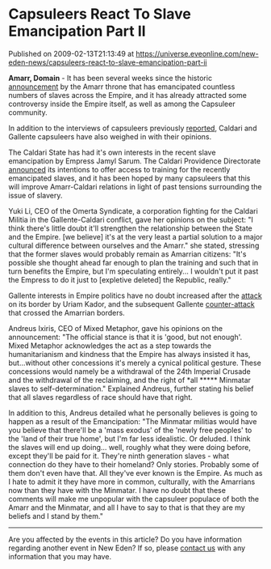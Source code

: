 # Capsuleers React To Slave Emancipation Part II
Published on 2009-02-13T21:13:49 at https://universe.eveonline.com/new-eden-news/capsuleers-react-to-slave-emancipation-part-ii

**Amarr, Domain** \- It has been several weeks since the historic [announcement](http://www.eve-ic.net/media/igbd/igbd.php?article=2643) by the Amarr throne that has emancipated countless numbers of slaves across the Empire, and it has already attracted some controversy inside the Empire itself, as well as among the Capsuleer community.

In addition to the interviews of capsuleers previously [reported](http://www.eve-ic.net/media/igbd/igbd.php?article=2709), Caldari and Gallente capsuleers have also weighed in with their opinions.

The Caldari State has had it's own interests in the recent slave emancipation by Empress Jamyl Sarum. The Caldari Providence Directorate [announced](http://www.eve-ic.net/media/igbd/igbd.php?article=2668) its intentions to offer access to training for the recently emancipated slaves, and it has been hoped by many capsuleers that this will improve Amarr-Caldari relations in light of past tensions surrounding the issue of slavery.

Yuki Li, CEO of the Omerta Syndicate, a corporation fighting for the Caldari Militia in the Gallente-Caldari conflict, gave her opinions on the subject: "I think there's little doubt it'll strengthen the relationship between the State and the Empire. [we believe] it's at the very least a partial solution to a major cultural difference between ourselves and the Amarr." she stated, stressing that the former slaves would probably remain as Amarrian citizens: "It's possible she thought ahead far enough to plan the training and such that in turn benefits the Empire, but I'm speculating entirely... I wouldn't put it past the Empress to do it just to [expletive deleted] the Republic, really."

Gallente interests in Empire politics have no doubt increased after the [attack](http://www.eve-ic.net/media/igbd/igbd.php?article=2530) on its border by Uriam Kador, and the subsequent Gallente [counter-attack](http://www.eve-ic.net/media/igbd/igbd.php?article=2555) that crossed the Amarrian borders.

Andreus Ixiris, CEO of Mixed Metaphor, gave his opinions on the announcement: "The official stance is that it is 'good, but not enough'. Mixed Metaphor acknowledges the act as a step towards the humanitarianism and kindness that the Empire has always insisted it has, but...without other concessions it's merely a cynical political gesture.  These concessions would namely be a withdrawal of the 24th Imperial Crusade and the withdrawal of the reclaiming, and the right of *all ***** Minmatar slaves to self-determination." Explained Andreus, further stating his belief that all slaves regardless of race should have that right.

In addition to this, Andreus detailed what he personally believes is going to happen as a result of the Emancipation: "The Minmatar militias would have you believe that there'll be a 'mass exodus' of the 'newly free peoples' to the 'land of their true home', but I'm far less idealistic. Or deluded. I think the slaves will end up doing... well, roughly what they were doing before, except they'll be paid for it. They're ninth generation slaves - what connection do they have to their homeland? Only stories. Probably some of them don't even have that. All they've ever known is the Empire. As much as I hate to admit it they have more in common, culturally, with the Amarrians now than they have with the Minmatar. I have no doubt that these comments will make me unpopular with the capsuleer populace of both the Amarr and the Minmatar, and all I have to say to that is that they are my beliefs and I stand by them."

 

* * *

Are you affected by the events in this article? Do you have information regarding another event in New Eden? If so, please [contact us](http://myeve.eve-online.com/news.asp?a=submitrp) with any information that you may have.
